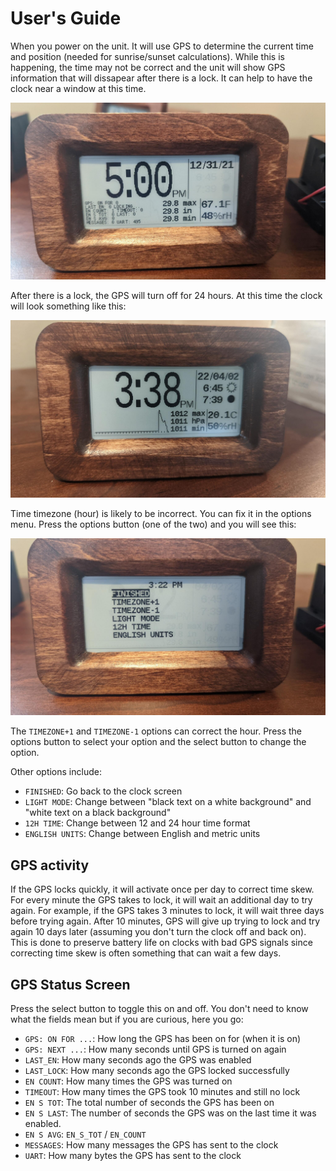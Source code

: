 # User's Guide

When you power on the unit.  It will use GPS to determine the current time
and position (needed for sunrise/sunset calculations).  While this is happening,
the time may not be correct and the unit will show GPS information that will
dissapear after there is a lock.  It can help to have the clock near a window
at this time.

![GPS information](images/gps_information.jpg)

After there is a lock, the GPS will turn off for 24 hours.  At this time the clock
will look something like this:

![After GPS lock](images/after_gps_lock.jpg)

Time timezone (hour) is likely to be incorrect.  You can fix it in the options menu.
Press the options button (one of the two) and you will see this:

![Options Menu](images/options_menu.jpg)

The `TIMEZONE+1` and `TIMEZONE-1` options can correct the hour.  Press the options
button to select your option and the select button to change the option.

Other options include:

   * `FINISHED`: Go back to the clock screen
   * `LIGHT MODE`: Change between "black text on a white background" and
     "white text on a black background"
   * `12H TIME`: Change between 12 and 24 hour time format
   * `ENGLISH UNITS`: Change between English and metric units

## GPS activity

If the GPS locks quickly, it will activate once per day to correct time skew.
For every minute the GPS takes to lock, it will wait an additional day to try
again.  For example, if the GPS takes 3 minutes to lock, it will wait three
days before trying again.  After 10 minutes, GPS will give up trying to lock
and try again 10 days later (assuming you don't turn the clock off and back
on).  This is done to preserve battery life on clocks with bad GPS signals
since correcting time skew is often something that can wait a few days.

## GPS Status Screen

Press the select button to toggle this on and off.  You don't need to
know what the fields mean but if you are curious, here you go:

   * `GPS: ON FOR ...`: How long the GPS has been on for (when it is on)
   * `GPS: NEXT ...`: How many seconds until GPS is turned on again
   * `LAST_EN`: How many seconds ago the GPS was enabled
   * `LAST_LOCK`: How many seconds ago the GPS locked successfully
   * `EN COUNT`: How many times the GPS was turned on
   * `TIMEOUT`: How many times the GPS took 10 minutes and still no lock
   * `EN S TOT`: The total number of seconds the GPS has been on
   * `EN S LAST`: The number of seconds the GPS was on the last time it was enabled.
   * `EN S AVG`: `EN_S_TOT` / `EN_COUNT`
   * `MESSAGES`: How many messages the GPS has sent to the clock
   * `UART`: How many bytes the GPS has sent to the clock

